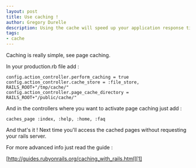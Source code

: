 ```yaml
---
layout: post
title: Use caching !
author: Gregory Durelle
description: Using the cache will speed up your application response time a lot. In fact, when people will request your pages, rails won't be requested, apache will serve the cached pages, thus double advantage, faster pages response time Lower charge on your server
tags:
- cache
---
```

Caching is really simple, see page caching.

In your production.rb file add :

    config.action_controller.perform_caching = true
    config.action_controller.cache_store = :file_store, RAILS_ROOT+"/tmp/cache/"
    config.action_controller.page_cache_directory = RAILS_ROOT+"/public/cache/"

And in the controllers where you want to activate page caching just add :

    caches_page :index, :help, :home, :faq

And that's it !
Next time you'll access the cached pages without requesting your rails server.

For more advanced info just read the guide :

[http://guides.rubyonrails.org/caching_with_rails.html][1]


  [1]: http://guides.rubyonrails.org/caching_with_rails.html
